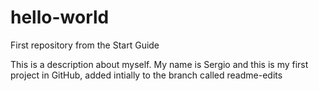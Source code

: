 # hello-world
First repository from the Start Guide

This is a description about myself. My name is Sergio and this is my first project in GitHub, added intially to the branch called readme-edits